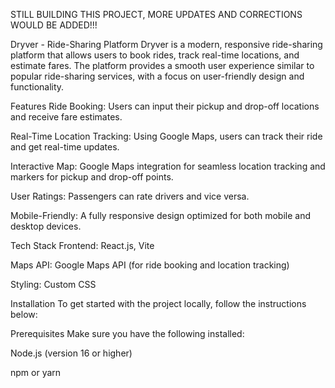 STILL BUILDING THIS PROJECT, MORE UPDATES AND CORRECTIONS WOULD BE ADDED!!!

Dryver - Ride-Sharing Platform
Dryver is a modern, responsive ride-sharing platform that allows users to book rides, track real-time locations, and estimate fares. The platform provides a smooth user experience similar to popular ride-sharing services, with a focus on user-friendly design and functionality.

Features
Ride Booking: Users can input their pickup and drop-off locations and receive fare estimates.

Real-Time Location Tracking: Using Google Maps, users can track their ride and get real-time updates.

Interactive Map: Google Maps integration for seamless location tracking and markers for pickup and drop-off points.

User Ratings: Passengers can rate drivers and vice versa.

Mobile-Friendly: A fully responsive design optimized for both mobile and desktop devices.

Tech Stack
Frontend: React.js, Vite

Maps API: Google Maps API (for ride booking and location tracking)

Styling: Custom CSS

Installation
To get started with the project locally, follow the instructions below:

Prerequisites
Make sure you have the following installed:

Node.js (version 16 or higher)

npm or yarn
